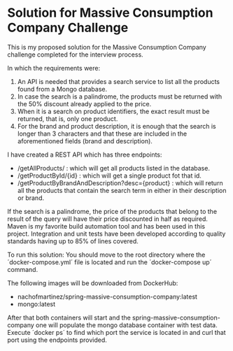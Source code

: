 # Solution for Massive Consumption Company Challenge

This is my proposed solution for the Massive Consumption Company challenge completed for the interview process.

In which the requirements were:

1. An API is needed that provides a search service to list all the products found from a Mongo database.
2. In case the search is a palindrome, the products must be returned with the 50% discount already applied to the price.
3. When it is a search on product identifiers, the exact result must be returned, that is, only one product.
4. For the brand and product description, it is enough that the search is longer than 3 characters and that these are included in the aforementioned fields (brand and description).

I have created a REST API which has three endpoints:

- /getAllProducts/ : which will get all products listed in the database.
- /getProductById/{id} : which will get a single product fot that id.
- /getProductByBrandAndDescription?desc={product} : which will return all the products that contain the search term in either in their description or brand. 

If the search is a palindrome, the price of the products that belong to the result of the query will have their price discounted in half as required.
Maven is my favorite build automation tool and has been used in this project. 
Integration and unit tests have been developed according to quality standards having up to 85% of lines covered.

To run this solution:
You should move to the root directory where the ´docker-compose.yml´ file is located and run the ´docker-compose up´ command.

The following images will be downloaded from DockerHub:
- nachofmartinez/spring-massive-consumption-company:latest
- mongo:latest

After that both containers will start and the spring-massive-consumption-company one will populate the mongo database container with test data. 
Execute ´docker ps´ to find which port the service is located in and curl that port using the endpoints provided. 

